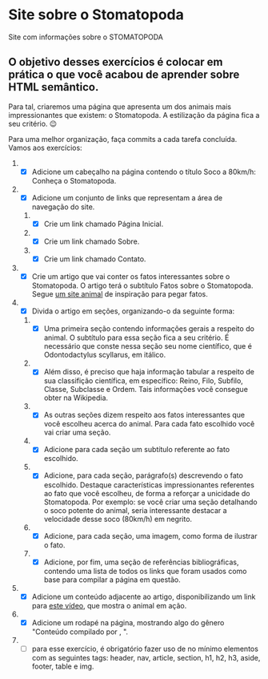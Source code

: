 # Site sobre o Stomatopoda
Site com informações sobre o STOMATOPODA

## O objetivo desses exercícios é colocar em prática o que você acabou de aprender sobre HTML semântico.

Para tal, criaremos uma página que apresenta um dos animais mais impressionantes que existem: o Stomatopoda. A estilização da página fica a seu critério. 😉

Para uma melhor organização, faça commits a cada tarefa concluída. Vamos aos exercícios:

1. - [x] Adicione um cabeçalho na página contendo o título Soco a 80km/h: Conheça o Stomatopoda.

2. - [x] Adicione um conjunto de links que representam a área de navegação do site.

    1. - [x] Crie um link chamado Página Inicial.

    2. - [x] Crie um link chamado Sobre.

    3. - [x] Crie um link chamado Contato.

3. - [x] Crie um artigo que vai conter os fatos interessantes sobre o Stomatopoda. O artigo terá o subtítulo Fatos sobre o Stomatopoda. Segue [um site animal](https://theoatmeal.com/comics/mantis_shrimp) de inspiração para pegar fatos.

4. - [x] Divida o artigo em seções, organizando-o da seguinte forma:

    1. - [x] Uma primeira seção contendo informações gerais a respeito do animal. O subtítulo para essa seção fica a seu critério. É necessário que conste nessa seção seu nome científico, que é Odontodactylus scyllarus, em itálico.

    2. - [x] Além disso, é preciso que haja informação tabular a respeito de sua classifição científica, em específico: Reino, Filo, Subfilo, Classe, Subclasse e Ordem. Tais informações você consegue obter na Wikipedia.

    3. - [x] As outras seções dizem respeito aos fatos interessantes que você escolheu acerca do animal. Para cada fato escolhido você vai criar uma seção.

    4. - [x] Adicione para cada seção um subtítulo referente ao fato escolhido.

    5. - [x] Adicione, para cada seção, parágrafo(s) descrevendo o fato escolhido. Destaque características impressionantes referentes ao fato que você escolheu, de forma a reforçar a unicidade do Stomatopoda. Por exemplo: se você criar uma seção detalhando o soco potente do animal, seria interessante destacar a velocidade desse soco (80km/h) em negrito.

    6. - [x] Adicione, para cada seção, uma imagem, como forma de ilustrar o fato.

    7. - [x] Adicione, por fim, uma seção de referências bibliográficas, contendo uma lista de todos os links que foram usados como base para compilar a página em questão.

5. - [x] Adicione um conteúdo adjacente ao artigo, disponibilizando um link para [este vídeo](https://www.youtube.com/watch?v=E0Li1k5hGBE), que mostra o animal em ação.

6. - [x] Adicione um rodapé na página, mostrando algo do gênero "Conteúdo compilado por , ".

7. - [ ] para esse exercício, é obrigatório fazer uso de no mínimo elementos com as seguintes tags: header, nav, article, section, h1, h2, h3, aside, footer, table e img.